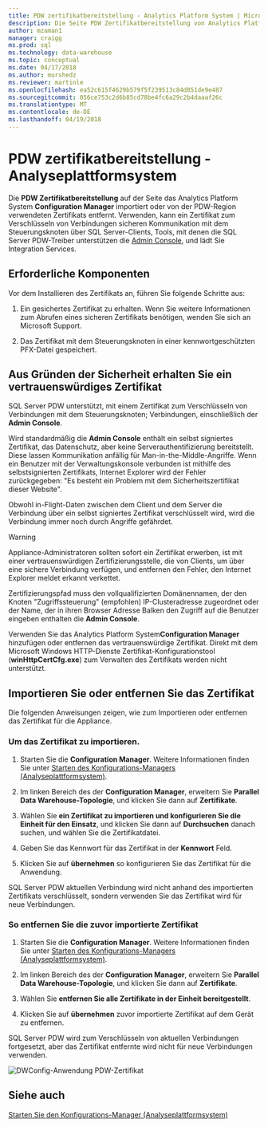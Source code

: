 ```yaml
---
title: PDW zertifikatbereitstellung - Analytics Platform System | Microsoft Docs
description: Die Seite PDW Zertifikatbereitstellung von Analytics Platform System Configuration Manager importiert oder von PDW-Region verwendeten Zertifikats entfernt.
author: mzaman1
manager: craigg
ms.prod: sql
ms.technology: data-warehouse
ms.topic: conceptual
ms.date: 04/17/2018
ms.author: murshedz
ms.reviewer: martinle
ms.openlocfilehash: ea52c615f4629b579f5f239513c84d851de9e487
ms.sourcegitcommit: 056ce753c2d6b85cd78be4fc6a29c2b4daaaf26c
ms.translationtype: MT
ms.contentlocale: de-DE
ms.lasthandoff: 04/19/2018
---
```

# <a name="pdw-certificate-provisioning---analytics-platform-system"></a>PDW zertifikatbereitstellung - Analyseplattformsystem
Die **PDW Zertifikatbereitstellung** auf der Seite das Analytics Platform System **Configuration Manager** importiert oder von der PDW-Region verwendeten Zertifikats entfernt. Verwenden, kann ein Zertifikat zum Verschlüsseln von Verbindungen sicheren Kommunikation mit dem Steuerungsknoten über SQL Server-Clients, Tools, mit denen die SQL Server PDW-Treiber unterstützen die [Admin Console](monitor-the-appliance-by-using-the-admin-console.md), und lädt Sie Integration Services.  
  
## <a name="prerequisites"></a>Erforderliche Komponenten  
Vor dem Installieren des Zertifikats an, führen Sie folgende Schritte aus:  
  
1.  Ein gesichertes Zertifikat zu erhalten. Wenn Sie weitere Informationen zum Abrufen eines sicheren Zertifikats benötigen, wenden Sie sich an Microsoft Support.  
  
2.  Das Zertifikat mit dem Steuerungsknoten in einer kennwortgeschützten PFX-Datei gespeichert.  
  
## <a name="for-security-reasons-obtain-a-trusted-certificate"></a>Aus Gründen der Sicherheit erhalten Sie ein vertrauenswürdiges Zertifikat  
SQL Server PDW unterstützt, mit einem Zertifikat zum Verschlüsseln von Verbindungen mit dem Steuerungsknoten; Verbindungen, einschließlich der **Admin Console**.  
  
Wird standardmäßig die **Admin Console** enthält ein selbst signiertes Zertifikat, das Datenschutz, aber keine Serverauthentifizierung bereitstellt. Diese lassen Kommunikation anfällig für Man-in-the-Middle-Angriffe. Wenn ein Benutzer mit der Verwaltungskonsole verbunden ist mithilfe des selbstsignierten Zertifikats, Internet Explorer wird der Fehler zurückgegeben: "Es besteht ein Problem mit dem Sicherheitszertifikat dieser Website".  
  
Obwohl in-Flight-Daten zwischen dem Client und dem Server die Verbindung über ein selbst signiertes Zertifikat verschlüsselt wird, wird die Verbindung immer noch durch Angriffe gefährdet.  
  
> [!WARNING]  
> Appliance-Administratoren sollten sofort ein Zertifikat erwerben, ist mit einer vertrauenswürdigen Zertifizierungsstelle, die von Clients, um über eine sichere Verbindung verfügen, und entfernen den Fehler, den Internet Explorer meldet erkannt verkettet.  
  
Zertifizierungspfad muss den vollqualifizierten Domänennamen, der den Knoten "Zugriffssteuerung" (empfohlen) IP-Clusteradresse zugeordnet oder der Name, der in ihren Browser Adresse Balken den Zugriff auf die Benutzer eingeben enthalten die **Admin Console**.  
  
Verwenden Sie das Analytics Platform System**Configuration Manager** hinzufügen oder entfernen das vertrauenswürdige Zertifikat. Direkt mit dem Microsoft Windows HTTP-Dienste Zertifikat-Konfigurationstool (**winHttpCertCfg.exe**) zum Verwalten des Zertifikats werden nicht unterstützt.  
  
## <a name="import-or-remove-the-certificate"></a>Importieren Sie oder entfernen Sie das Zertifikat  
Die folgenden Anweisungen zeigen, wie zum Importieren oder entfernen das Zertifikat für die Appliance.  
  
### <a name="to-import-the-certificate"></a>Um das Zertifikat zu importieren.  
  
1.  Starten Sie die **Configuration Manager**. Weitere Informationen finden Sie unter [Starten des Konfigurations-Managers &#40;Analyseplattformsystem&#41;](launch-the-configuration-manager.md).  
  
2.  Im linken Bereich des der **Configuration Manager**, erweitern Sie **Parallel Data Warehouse-Topologie**, und klicken Sie dann auf **Zertifikate**.  
  
3.  Wählen Sie **ein Zertifikat zu importieren und konfigurieren Sie die Einheit für den Einsatz**, und klicken Sie dann auf **Durchsuchen** danach suchen, und wählen Sie die Zertifikatdatei.  
  
4.  Geben Sie das Kennwort für das Zertifikat in der **Kennwort** Feld.  
  
5.  Klicken Sie auf **übernehmen** so konfigurieren Sie das Zertifikat für die Anwendung.  
  
SQL Server PDW aktuellen Verbindung wird nicht anhand des importierten Zertifikats verschlüsselt, sondern verwenden Sie das Zertifikat wird für neue Verbindungen.  
  
### <a name="to-remove-the-previously-imported-certificate"></a>So entfernen Sie die zuvor importierte Zertifikat  
  
1.  Starten Sie die **Configuration Manager**. Weitere Informationen finden Sie unter [Starten des Konfigurations-Managers &#40;Analyseplattformsystem&#41;](launch-the-configuration-manager.md).  
  
2.  Im linken Bereich des der **Configuration Manager**, erweitern Sie **Parallel Data Warehouse-Topologie**, und klicken Sie dann auf **Zertifikate**.  
  
3.  Wählen Sie **entfernen Sie alle Zertifikate in der Einheit bereitgestellt**.  
  
4.  Klicken Sie auf **übernehmen** zuvor importierte Zertifikat auf dem Gerät zu entfernen.  
  
SQL Server PDW wird zum Verschlüsseln von aktuellen Verbindungen fortgesetzt, aber das Zertifikat entfernte wird nicht für neue Verbindungen verwenden.  
  
![DWConfig-Anwendung PDW-Zertifikat](./media/pdw-certificate-provisioning/SQL_Server_PDW_DWConfig_ApplPDWCert.png "SQL_Server_PDW_DWConfig_ApplPDWCert")  
  
## <a name="see-also"></a>Siehe auch  
[Starten Sie den Konfigurations-Manager &#40;Analyseplattformsystem&#41;](launch-the-configuration-manager.md)  
<!-- MISSING LINKS [HDInsight Certificate Provisioning &#40;Analytics Platform System&#41;](hdinsight-certificate-provisioning.md)  -->  
  
